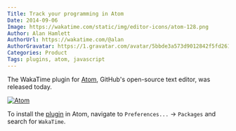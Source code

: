 ```yaml
---
Title: Track your programming in Atom
Date: 2014-09-06
Image: https://wakatime.com/static/img/editor-icons/atom-128.png
Author: Alan Hamlett
AuthorUrl: https://wakatime.com/@alan
AuthorGravatar: https://1.gravatar.com/avatar/5bbde3a573d9012842f5fd261caa0bfe
Categories: Product
Tags: plugins, atom, javascript
---
```


The WakaTime plugin for <a href="https://atom.io/">Atom</a>, GitHub's open-source text editor, was released today.

<a href="https://atom.io/packages/wakatime"><img title="Atom" alt="Atom" src="https://wakatime.com/static/img/editor-icons/atom-128.png"></a>

To install the <a href="https://atom.io/packages/wakatime">plugin</a> in Atom, navigate to <code>Preferences...</code> -> <code>Packages</code> and search for <code>WakaTime</code>.
